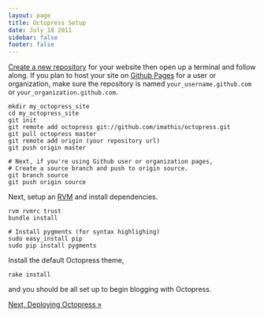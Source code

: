 ```yaml
---
layout: page
title: Octopress Setup
date: July 18 2011
sidebar: false
footer: false
---
```



[Create a new repository](https://github.com/repositories/new) for your website then
open up a terminal and follow along. If you plan to host your site on [Github Pages](http://pages.github.com) for a user or organization, make sure the
repository is named `your_username.github.com` or `your_organization.github.com`.

    mkdir my_octopress_site
    cd my_octopress_site
    git init
    git remote add octopress git://github.com/imathis/octopress.git
    git pull octopress master
    git remote add origin (your repository url)
    git push origin master

    # Next, if you're using Github user or organization pages,
    # Create a source branch and push to origin source.
    git branch source
    git push origin source


Next, setup an [RVM](http://beginrescueend.com/) and install dependencies.

    rvm rvmrc trust
    bundle install

    # Install pygments (for syntax highlighing)
    sudo easy_install pip
    sudo pip install pygments

Install the default Octopress theme,

    rake install

and you should be all set up to begin blogging with Octopress.

[Next, Deploying Octopress &raquo;](/docs/deploying)
